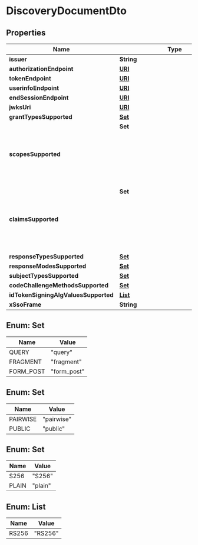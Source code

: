 
# DiscoveryDocumentDto

## Properties

Name | Type | Description | Notes
------------ | ------------- | ------------- | -------------
**issuer** | **String** |  | 
**authorizationEndpoint** | [**URI**](URI.md) |  | 
**tokenEndpoint** | [**URI**](URI.md) |  | 
**userinfoEndpoint** | [**URI**](URI.md) |  |  [optional]
**endSessionEndpoint** | [**URI**](URI.md) |  |  [optional]
**jwksUri** | [**URI**](URI.md) |  |  [optional]
**grantTypesSupported** | [**Set<GrantTypeDto>**](GrantTypeDto.md) |  |  [optional]
**scopesSupported** | **Set<Object>** |  |  [optional]
**claimsSupported** | **Set<Object>** |  |  [optional]
**responseTypesSupported** | [**Set<ResponseTypeDto>**](ResponseTypeDto.md) |  | 
**responseModesSupported** | [**Set<ResponseModesSupportedEnum>**](#Set<ResponseModesSupportedEnum>) |  |  [optional]
**subjectTypesSupported** | [**Set<SubjectTypesSupportedEnum>**](#Set<SubjectTypesSupportedEnum>) |  |  [optional]
**codeChallengeMethodsSupported** | [**Set<CodeChallengeMethodsSupportedEnum>**](#Set<CodeChallengeMethodsSupportedEnum>) |  |  [optional]
**idTokenSigningAlgValuesSupported** | [**List<IdTokenSigningAlgValuesSupportedEnum>**](#List<IdTokenSigningAlgValuesSupportedEnum>) |  |  [optional]
**xSsoFrame** | **String** |  |  [optional]



## Enum: Set<ResponseModesSupportedEnum>

Name | Value
---- | -----
QUERY | &quot;query&quot;
FRAGMENT | &quot;fragment&quot;
FORM_POST | &quot;form_post&quot;



## Enum: Set<SubjectTypesSupportedEnum>

Name | Value
---- | -----
PAIRWISE | &quot;pairwise&quot;
PUBLIC | &quot;public&quot;



## Enum: Set<CodeChallengeMethodsSupportedEnum>

Name | Value
---- | -----
S256 | &quot;S256&quot;
PLAIN | &quot;plain&quot;



## Enum: List<IdTokenSigningAlgValuesSupportedEnum>

Name | Value
---- | -----
RS256 | &quot;RS256&quot;



